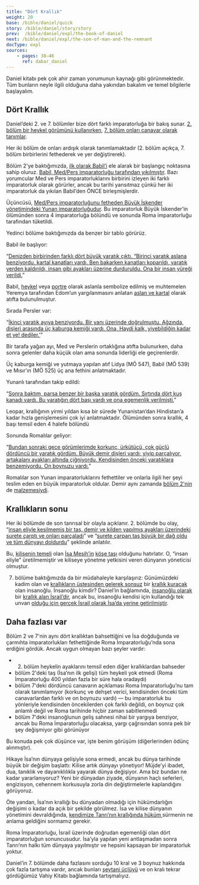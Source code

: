 ```yaml
---
title: "Dört Krallık"
weight: 20
base: /bible/daniel/quick
story: /bible/daniel/story/story
prev:  /bible/daniel/expl/the-book-of-daniel
next: /bible/daniel/expl/the-son-of-man-and-the-remnant
docType: expl
sources:
    - pages: 38–46
      ref: dabar_daniel
---
```


Daniel kitabı pek çok ahir zaman yorumunun kaynağı gibi görünmektedir. Tüm bunların neyle ilgili olduğuna daha yakından bakalım ve temel bilgilerle başlayalım.

## Dört Krallık

<a name="b8b5"></a>
Daniel’deki 2. ve 7. bölümler bize dört farklı imparatorluğa bir bakış sunar. [2. bölüm bir heykel görümünü kullanırken](https://www.bibleserver.com/TR/Daniel2), [7. bölüm onları canavar olarak tanımlar](https://www.bibleserver.com/TR/Daniel7).

Her iki bölüm de onları ardışık olarak tanımlamaktadır (2. bölüm açıkça, 7. bölüm birbirlerini fethederek ve yer değiştirerek).

Bölüm 2'ye baktığımızda, [ilk olarak Babil’i](https://www.bibleserver.com/TR/Daniel2%3A37-38) ele alarak bir başlangıç noktasına sahip oluruz. [Babil, Med/Pers imparatorluğu tarafından yıkılmıştır](https://www.bibleserver.com/TR/Daniel5%3A30). Bazı yorumcular Med ve Pers imparatorluklarını birbirini izleyen iki farklı imparatorluk olarak görürler, ancak bu tarihi yansıtmaz çünkü her iki imparatorluk da yıkılan Babil’den ÖNCE birleşmişlerdir.

Üçüncüsü, [Med/Pers imparatorluğunu fetheden Büyük İskender yönetimindeki Yunan imparatorluğudur](https://www.bibleserver.com/TR/Daniel8%3A19-21). Bu imparatorluk Büyük İskender’in ölümünden sonra 4 imparatorluğa bölündü ve sonunda Roma imparatorluğu tarafından tüketildi.

Yedinci bölüme baktığımızda da benzer bir tablo görürüz.

Babil ile başlıyor:

“[Denizden birbirinden farklı dört büyük yaratık çıktı. “Birinci yaratık aslana benziyordu, kartal kanatları vardı. Ben bakarken kanatları koparıldı, yaratık yerden kaldırıldı, insan gibi ayakları üzerine durduruldu. Ona bir insan yüreği verildi.](https://www.bibleserver.com/TR/Daniel7%3A3-4)”

Babil, [heykel](https://en.wikipedia.org/wiki/Lion_of_Babylon) veya [portre](https://en.wikipedia.org/wiki/Lion_of_Babylon) olarak aslanla sembolize edilmiş ve muhtemelen Yeremya tarafından Edom’un yargılanmasını anlatan [aslan ve kartal](https://www.bibleserver.com/TR/Yeremya49%3A19-22) olarak atıfta bulunulmuştur.

Sırada Persler var:

“[İkinci yaratık ayıya benziyordu. Bir yanı üzerinde doğrulmuştu. Ağzında, dişleri arasında üç kaburga kemiği vardı. Ona, Haydi kalk, yiyebildiğin kadar et ye! dediler.’](https://www.bibleserver.com/TR/Daniel7%3A5)”

Bir tarafa yağan ayı, Med ve Perslerin ortaklığına atıfta bulunurken, daha sonra gelenler daha küçük olan ama sonunda liderliği ele geçirenlerdir.

Üç kaburga kemiği ve yutmaya yapılan atıf Lidya (MÖ 547), Babil (MÖ 539) ve Mısır’ın (MÖ 525) üç ana fethini anlatmaktadır.

Yunanlı tarafından takip edildi:

“[Sonra baktım, parsa benzer bir başka yaratık gördüm. Sırtında dört kuş kanadı vardı. Bu yaratığın dört başı vardı ve ona egemenlik verilmişti.](https://www.bibleserver.com/TR/Daniel7%3A6)”

Leopar, krallığının yirmi yıldan kısa bir sürede Yunanistan’dan Hindistan’a kadar hızla genişlemesini çok iyi anlatmaktadır. Ölümünden sonra krallık, 4 başı temsil eden 4 halefe bölündü

Sonunda Romalılar geliyor:

“[Bundan sonraki gece görümlerimde korkunç, ürkütücü, çok güçlü dördüncü bir yaratık gördüm. Büyük demir dişleri vardı; yiyip parçalıyor, artakalanı ayakları altında çiğniyordu. Kendisinden önceki yaratıklara benzemiyordu. On boynuzu vardı.](https://www.bibleserver.com/TR/Daniel7%3A7)”

Romalılar son Yunan imparatorluklarını fethettiler ve onlarla ilgili her şeyi teslim eden en büyük imparatorluk oldular. Demir aynı zamanda [bölüm 2'nin](https://www.bibleserver.com/TR/Daniel2%3A40) de [malzemesiydi](https://www.bibleserver.com/TR/Daniel2%3A40).

## Krallıkların sonu

<a name="bcbd"></a>
Her iki bölümde de son tanrısal bir olayla açıklanır. 2. bölümde bu olay, “[insan eliyle kesilmemiş bir taş, demir ve kilden yapılmış ayakları üzerindeki surete çarptı ve onları parçaladı](https://www.bibleserver.com/TR/Daniel2%3A34)” ve “[surete çarpan taş büyük bir dağ oldu ve tüm dünyayı doldurdu](https://www.bibleserver.com/TR/Daniel2%3A35)” şeklinde anlatılır.

Bu, [kilisenin temeli](https://www.bibleserver.com/TR/Efesliler2%3A19-22) olan [İsa Mesih’in](https://www.bibleserver.com/TR/1.Petrus2%3A4-8) [köşe taşı](https://www.bibleserver.com/TR/Ye%C5%9Faya28%3A16) olduğunu hatırlatır. O, “insan eliyle” üretilmemiştir ve kiliseye yönetme yetkisini veren dünyanın yöneticisi olmuştur.

7. bölüme baktığımızda da bir müdahaleyle karşılaşırız: Günümüzdeki kadim olan ve [krallıkların üstesinden gelerek sonsuz](https://www.bibleserver.com/TR/Daniel7%3A9-12) bir [krallık kuracak ](https://www.bibleserver.com/TR/Daniel7%3A13-14)olan insanoğlu. İnsanoğlu kimdir? Daniel’in bağlamında, [insanoğlu olarak ](https://www.bibleserver.com/TR/Daniel7%3A14)bir [krallık alan İsrail’dir](https://www.bibleserver.com/TR/Daniel7%3A18), ancak bu, insanoğlu kendisi için kullandığı tek unvan [olduğu için gerçek İsrail olarak İsa’da yerine getirilmiştir](https://www.bibleserver.com/search/TR/insano%C4%9Flu).

## Daha fazlası var

<a name="38f8"></a>
Bölüm 2 ve 7'nin aynı dört krallıktan bahsettiğini ve İsa doğduğunda ve çarmıhta imparatorlukları fethettiğinde Roma İmparatorluğu’nda sona erdiğini gördük. Ancak uygun olmayan bazı şeyler vardır:

- 2. bölüm heykelin ayaklarını temsil eden diğer krallıklardan bahseder
- bölüm 2'deki taş (İsa’nın ilk gelişi) tüm heykeli yok etmedi (Roma İmparatorluğu 400 yıldan fazla bir süre hala oradaydı)
- bölüm 7'deki dördüncü canavarın açıklaması Roma İmparatorluğu’nu tam olarak tanımlamıyor (korkunç ve dehşet verici, kendisinden önceki tüm canavarlardan farklı ve on boynuzu vardı) — bu imparatorluk bu yönleriyle kendisinden öncekilerden çok farklı değildi, on boynuz çok anlamlı değil ve Roma tarihinde hiçbir zaman sabitlenmedi
- bölüm 7'deki insanoğlunun geliş sahnesi nihai bir yargıya benziyor, ancak bu Roma İmparatorluğu olacaksa, yargı çağrısından sonra pek bir şey değişmiyor gibi görünüyor

Bu konuda pek çok düşünce var, işte benim görüşüm (diğerlerinden ödünç alınmıştır).

Hikaye İsa’nın dünyaya gelişiyle sona ermedi, ancak bu dünya tarihinde büyük bir değişim başlattı: Kilise artık dünyayı yönetiyor! Müjde’yi ibadet, dua, tanıklık ve dayanıklılıkla yayarak dünya değişiyor. Ama biz bundan ne kadar yararlanıyoruz? Yeni bir dünyadan ziyade, dünyanın haçlı seferleri, engizisyon, cehennem korkusuyla zorla din değiştirmelerle kaplandığını görüyoruz.

Öte yandan, İsa’nın krallığı bu dünyadan olmadığı için hükümdarlığın değişimi o kadar da açık bir şekilde görülmez. İsa ve kilise dünyanın yönetimini devraldığında, [kendimize Tanrı’nın krallığında hüküm ](https://www.bibleserver.com/TR/Matta20%3A25-28)sürmenin ne anlama geldiğini sormamız gerekir.

Roma İmparatorluğu, İsrail üzerinde doğrudan egemenliği olan dört imparatorluğun sonuncusudur. İsa’yla yapılan yeni antlaşmadan sonra Tanrı’nın halkı tüm dünyaya yayılmıştır ve hepsini kapsayan bir imparatorluk yoktur.

Daniel’in 7. bölümde daha fazlasını sorduğu 10 kral ve 3 boynuz hakkında çok fazla tartışma vardır, ancak bunları [şeytani üçlüyü](/content/beasts/expl/the-nature-of-the-beast-in-the-book-of-revelation) ve on kralı tekrar gördüğümüz Vahiy Kitabı bağlamında tartışmalıyız.
